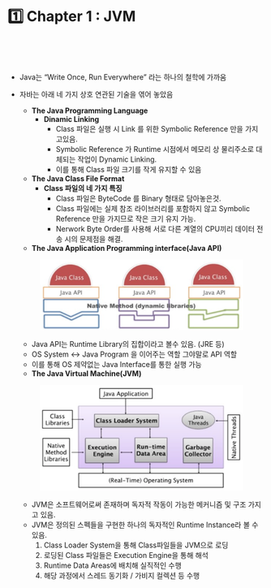 # 1️⃣ Chapter 1 : JVM

<figure><img src="../../.gitbook/assets/스크린샷 2024-07-21 오후 2.13.0722.png" alt=""><figcaption></figcaption></figure>

<figure><img src="../../.gitbook/assets/스크린샷 2024-07-21 오후 2.13.07.png" alt=""><figcaption></figcaption></figure>

* Java는 “Write Once, Run Everywhere” 라는 하나의 철학에 가까움
*   자바는 아래 네 가지 상호 연관된 기술을 엮어 놓았음

    * **The Java Programming Language**
      * **Dinamic Linking**
        * Class 파일은 실행 시 Link 를 위한 Symbolic Reference 만을 가지고있음.
        * Symbolic Reference 가 Runtime 시점에서 메모리 상 물리주소로 대체되는 작업이 Dynamic Linking.
        * 이를 통해 Class 파일 크기를 작게 유지할 수 있음
    * **The Java Class File Format**
      * **Class 파일의 네 가지 특징**
        * Class 파일은 ByteCode 를 Binary 형태로 담아놓은것.
        * Class 파일에는 실제 참조 라이브러리를 포함하지 않고 Symbolic Reference 만을 가지므로 작은 크기 유지 가능.
        * Nerwork Byte Order를 사용해 서로 다른 계열의 CPU끼리 데이터 전송 시의 문제점을 해결.
    * **The Java Application Programming interface(Java API)**



    <figure><img src="../../.gitbook/assets/image (6).png" alt=""><figcaption></figcaption></figure>

    * Java API는 Runtime Library의 집합이라고 볼수 있음. (JRE 등)
    * OS System ↔ Java Program 을 이어주는 역할 그야말로 API 역할
    * 이를 통해 OS 제약없는 Java Interface를 통한 실행 가능
    * **The Java Virtual Machine(JVM)**

    <figure><img src="../../.gitbook/assets/image (5).png" alt=""><figcaption></figcaption></figure>

    * JVM은 소프트웨어로써 존재하며 독자적 작동이 가능한 메커니즘 및 구조 가지고 있음.
    * JVM은 정의된 스펙들을 구현한 하나의 독자적인 Runtime Instance라 볼 수 있음.
      1. Class Loader System을 통해 Class파일들을 JVM으로 로딩
      2. 로딩된 Class 파일들은 Execution Engine을 통해 해석
      3. Runtime Data Areas에 배치해 실직적인 수행
      4. 해당 과정에서 스레드 동기화 / 가비지 컬렉션 등 수행
